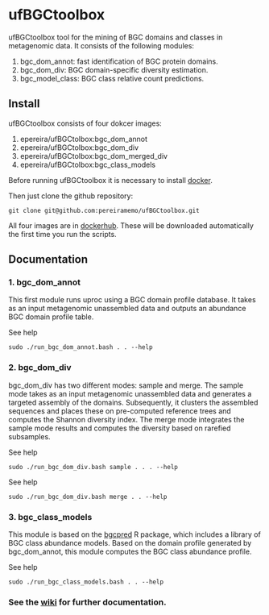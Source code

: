 # ufBGCtoolbox
ufBGCtoolbox  tool for the mining of BGC domains  and classes in metagenomic data. It consists of the following modules:
1. bgc_dom_annot: fast identification of BGC protein domains.  
2. bgc_dom_div: BGC domain-specific diversity estimation.  
3. bgc_model_class: BGC class relative count predictions.  

## Install

ufBGCtoolbox consists of four dokcer images: 
1. epereira/ufBGCtolbox:bgc_dom_annot 
2. epereira/ufBGCtolbox:bgc_dom_div 
3. epereira/ufBGCtolbox:bgc_dom_merged_div 
4. epereira/ufBGCtolbox:bgc_class_models

Before running ufBGCtoolbox it is necessary to install [docker](https://www.docker.com/).

Then just clone the github repository:
```
git clone git@github.com:pereiramemo/ufBGCtoolbox.git
```

All four images are in [dockerhub](https://hub.docker.com/). These will be downloaded automatically the first time you run the scripts.

## Documentation

### 1. bgc_dom_annot
This first module runs uproc using a BGC domain profile database. It takes as an input metagenomic unassembled data and outputs an abundance BGC domain profile table.

See help
```
sudo ./run_bgc_dom_annot.bash . . --help
```

### 2. bgc_dom_div
bgc_dom_div has two different modes: sample and merge. The sample mode takes as an input metagenomic unassembled data and generates a targeted assembly of the domains. Subsequently, it clusters the assembled sequences and places these on pre-computed reference trees and computes the Shannon diversity index. The merge mode integrates the sample mode results and computes the diversity based on rarefied subsamples.

See help
```
sudo ./run_bgc_dom_div.bash sample . . . --help

```
See help
```
sudo ./run_bgc_dom_div.bash merge . . --help

```

### 3. bgc_class_models
This module is based on the [bgcpred](https://github.com/pereiramemo/bgcpred) R package, which includes a library of BGC class abundance models. Based on the domain profile generated by bgc_dom_annot, this module computes the BGC class abundance profile.

See help
```
sudo ./run_bgc_class_models.bash . . --help
```

### See the [wiki](https://github.com/pereiramemo/ufBGCtoolbox/wiki) for further documentation.

